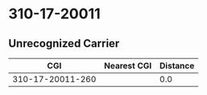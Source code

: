 # 310-17-20011
## Unrecognized Carrier


| CGI | Nearest CGI | Distance |
|-----|-------------|----------|
| 310-17-20011-260 |  | 0.0 |
